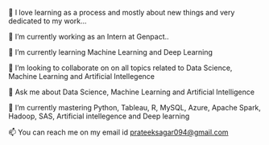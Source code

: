 🌱 I love learning as a process and mostly about new things and very dedicated to my work...

🔭 I’m currently working as an Intern at Genpact..

🌱 I’m currently learning Machine Learning and Deep Learning

👯 I’m looking to collaborate on on all topics related to Data Science, Machine Learning and Artificial Intellegence

💬 Ask me about Data Science, Machine Learning and Artificial Intelligence

🌱 I’m currently mastering Python, Tableau, R, MySQL, Azure, Apache Spark, Hadoop, SAS, Artificial intellegence and Deep learning

📫 You can reach me on my email id prateeksagar094@gmail.com
